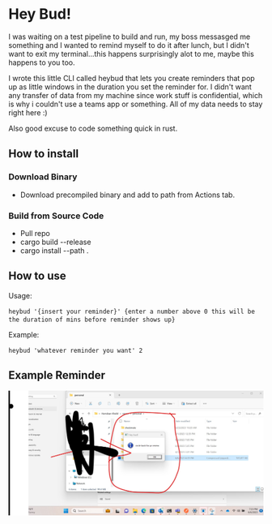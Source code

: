 # Hey Bud!

I was waiting on a test pipeline to build and run, my boss messasged me something and I wanted to remind myself to do it after lunch, but I didn't want to exit my terminal...this happens surprisingly alot to me, maybe this happens to you too.

I wrote this little CLI called heybud that lets you create reminders that pop up as little windows in the duration you set the reminder for. I didn't want any transfer of data from my machine since work stuff is confidential, which is why i couldn't use a teams app or something. All of my data needs to stay right here :) 

Also good excuse to code something quick in rust.

## How to install

### Download Binary
- Download precompiled binary and add to path from Actions tab.

### Build from Source Code
- Pull repo
- cargo build --release
- cargo install --path .

## How to use
Usage:
```
heybud '{insert your reminder}' {enter a number above 0 this will be the duration of mins before reminder shows up}
```

Example:
```
heybud 'whatever reminder you want' 2
```

## Example Reminder
![Reminder](./example_reminder.jpg)

